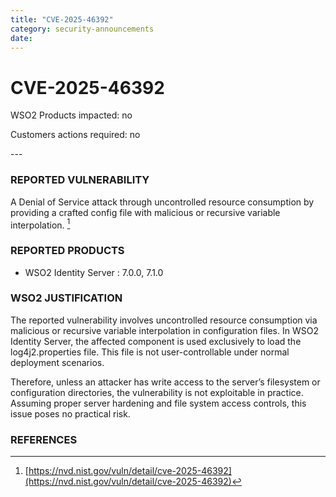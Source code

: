 ```yaml
---
title: "CVE-2025-46392"
category: security-announcements
date: 
---
```


# CVE-2025-46392

<p class="doc-info">WSO2 Products impacted: no</p>
<p class="doc-info">Customers actions required: no</p>
---

### REPORTED VULNERABILITY

A Denial of Service attack through uncontrolled resource consumption by providing a crafted config file with malicious or recursive variable interpolation. [^1]

### REPORTED PRODUCTS

- WSO2 Identity Server : 7.0.0, 7.1.0

### WSO2 JUSTIFICATION

The reported vulnerability involves uncontrolled resource consumption via malicious or recursive variable interpolation in configuration files. In WSO2 Identity Server, the affected component is used exclusively to load the log4j2.properties file. This file is not user-controllable under normal deployment scenarios.

Therefore, unless an attacker has write access to the server’s filesystem or configuration directories, the vulnerability is not exploitable in practice. Assuming proper server hardening and file system access controls, this issue poses no practical risk.

### REFERENCES
[^1]: [https://nvd.nist.gov/vuln/detail/cve-2025-46392](https://nvd.nist.gov/vuln/detail/cve-2025-46392)
